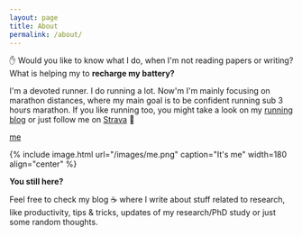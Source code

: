 ```yaml
---
layout: page
title: About
permalink: /about/
---
```


&#9995; Would you like to know what I do, when I'm not reading papers or writing? What is helping my to **recharge my battery?**

I'm a devoted runner. I do running a lot. Now'm I'm mainly focusing on marathon distances, where my main goal is to be confident running sub 3 hours marathon. If you like running too, you might take a look on my [running blog](https://www.tracetheheat.com) or just follow me on [Strava](https://www.strava.com/athletes/straubd) &#127939;

[me](images/me.png)

{% include image.html url="/images/me.png" caption="It's me" width=180 align="center" %}

**You still here?** 

Feel free to check my blog &#9749; where I write about stuff related to research, like productivity, tips & tricks, updates of my research/PhD study or just some random thoughts.